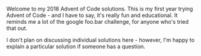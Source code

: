 Welcome to my 2018 Advent of Code solutions.  This is my first year trying Advent of Code - and I have to say, it's really fun and educational.  It reminds me a lot of the google foo.bar challenge, for anyone who's tried that out.

I don't plan on discussing individual solutions here - however, I'm happy to explain a particular solution if someone has a question.
